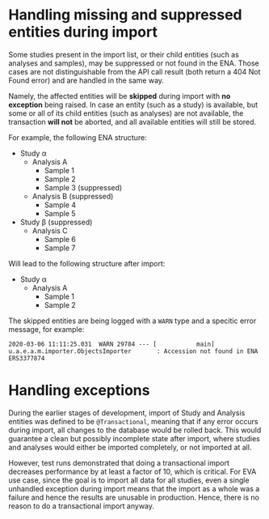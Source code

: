 # Handling missing and suppressed entities during import

Some studies present in the import list, or their child entities (such as analyses and samples), may be suppressed or not found in the ENA. Those cases are not distinguishable from the API call result (both return a 404 Not Found error) and are handled in the same way.

Namely, the affected entities will be **skipped** during import with **no exception** being raised. In case an entity (such as a study) is available, but some or all of its child entities (such as analyses) are not available, the transaction **will not** be aborted, and all available entities will still be stored.

For example, the following ENA structure:
* Study α
  + Analysis A
    - Sample 1
    - Sample 2
    - Sample 3 (suppressed)
  + Analysis B (suppressed)
    - Sample 4
    - Sample 5
* Study β (suppressed)
  + Analysis C
    - Sample 6
    - Sample 7

Will lead to the following structure after import:
* Study α
  + Analysis A
    - Sample 1
    - Sample 2

The skipped entities are being logged with a `WARN` type and a specitic error message, for example:
```
2020-03-06 11:11:25.031  WARN 29784 --- [           main] u.a.e.a.m.importer.ObjectsImporter       : Accession not found in ENA ERS3377874
```

# Handling exceptions

During the earlier stages of development, import of Study and Analysis entities was defined to be `@Transactional`, meaning that if any error occurs during import, all changes to the database would be rolled back. This would guarantee a clean but possibly incomplete state after import, where studies and analyses would either be imported completely, or not imported at all.

However, test runs demonstrated that doing a transactional import decreases performance by at least a factor of 10, which is critical. For EVA use case, since the goal is to import all data for all studies, even a single unhandled exception during import means that the import as a whole was a failure and hence the results are unusable in production. Hence, there is no reason to do a transactional import anyway.